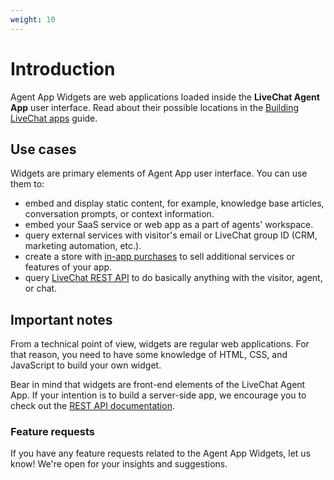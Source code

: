 ```yaml
---
weight: 10
---
```


# Introduction

Agent App Widgets are web applications loaded inside the **LiveChat Agent App** user interface. Read about their possible locations in the [Building LiveChat apps](/docs/building-apps-for-livechat/#app-locations) guide.

## Use cases

Widgets are primary elements of Agent App user interface. You can use them to:

* embed and display static content, for example, knowledge base articles, conversation prompts, or context information.
* embed your SaaS service or web app as a part of agents' workspace.
* query external services with visitor's email or LiveChat group ID (CRM, marketing automation, etc.).
* create a store with [in-app purchases](/docs/billing-api) to sell additional services or features of your app.
* query [LiveChat REST API](/docs/rest-api) to do basically anything with the visitor, agent, or chat.

## Important notes

From a technical point of view, widgets are regular web applications. For that reason, you need to have some knowledge of HTML, CSS, and JavaScript to build your own widget. 

Bear in mind that widgets are front-end elements of the LiveChat Agent App. If your intention is to build a server-side app, we encourage you to check out the [REST API documentation](https://developers.livechatinc.com/docs/rest-api/).

### Feature requests

If you have any feature requests related to the Agent App Widgets, let us know! We're open for your insights and suggestions.
